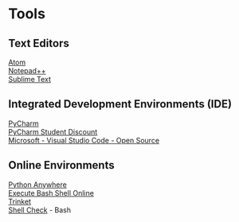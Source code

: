 # Tools

## Text Editors
[Atom][1]  
[Notepad++][2]  
[Sublime Text][3]  
## Integrated Development Environments (IDE)
[PyCharm][4]  
[PyCharm Student Discount][5]  
[Microsoft - Visual Studio Code - Open Source][6]
## Online Environments
[Python Anywhere][7]       
[Execute Bash Shell Online][8]     
[Trinket][9]    
[Shell Check][10] - Bash

[1]:	https://atom.io "Atom"
[2]:	https://notepad-plus-plus.org "Notepad++"
[3]:	https://www.sublimetext.com "Sublime Text"
[4]:	https://www.jetbrains.com/pycharm/ "PyCharm"
[5]:	https://www.jetbrains.com/student/ "PyCharm Student Discount"
[6]:	https://code.visualstudio.com "Microsoft - Visual Studio Code - Open Source"
[7]:	https://www.pythonanywhere.com "Python Anywhere"
[8]:	http://www.tutorialspoint.com/execute_bash_online.php?PID=0Bw_CjBb95KQMZ1RmQkN4TEpvMDQ "Execute Bash Shell Online"
[9]:	https://trinket.io "Trinket"
[10]:	https://www.shellcheck.net "Shell Check"